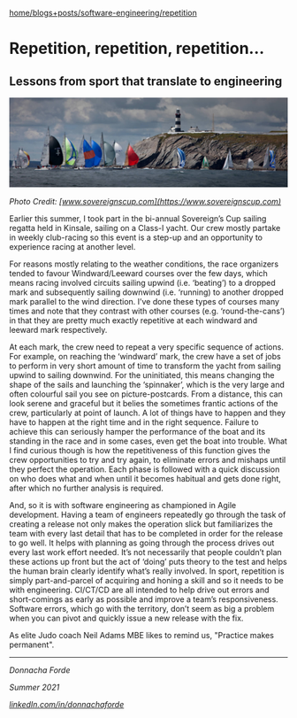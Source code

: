 
[//]: # (Navigation bread crumbs)

[home/](https://donnachaforde.github.io)[blogs+posts/](https://donnachaforde.github.io/blogs+posts/)[software-engineering/](https://donnachaforde.github.io/blogs+posts/software-engineering/)[repetition](https://donnachaforde.github.io/blogs+posts/software-engineering/lessons-from-sport/repetition)



# Repetition, repetition, repetition…
## Lessons from sport that translate to engineering

![image](./Sovereign's-Cup-2021-KYC.jpg)

_Photo Credit: [www.sovereignscup.com](https://www.sovereignscup.com)_



Earlier this summer, I took part in the bi-annual Sovereign’s Cup sailing regatta held in Kinsale, sailing on a Class-I yacht. Our crew mostly partake in weekly club-racing so this event is a step-up and an opportunity to experience racing at another level.
 
For reasons mostly relating to the weather conditions, the race organizers tended to favour Windward/Leeward courses over the few days, which means racing involved circuits sailing upwind (i.e. ‘beating’) to a dropped mark and subsequently sailing downwind (i.e. ‘running) to another dropped mark parallel to the wind direction. I’ve done these types of courses many times and note that they contrast with other courses (e.g. ‘round-the-cans’) in that they are pretty much exactly repetitive at each windward and leeward mark respectively. 


At each mark, the crew need to repeat a very specific sequence of actions. For example, on reaching the ‘windward’ mark, the crew have a set of jobs to perform in very short amount of time to transform the yacht from sailing upwind to sailing downwind. For the uninitiated, this means changing the shape of the sails and launching the ‘spinnaker’, which is the very large and often colourful sail you see on picture-postcards. From a distance, this can look serene and graceful but it belies the sometimes frantic actions of the crew, particularly at point of launch. A lot of things have to happen and they have to happen at the right time and in the right sequence. Failure to achieve this can seriously hamper the performance of the boat and its standing in the race and in some cases, even get the boat into trouble. 
What I find curious though is how the repetitiveness of this function gives the crew opportunities to try and try again, to eliminate errors and mishaps until they perfect the operation. Each phase is followed with a quick discussion on who does what and when until it becomes habitual and gets done right, after which no further analysis is required. 

And, so it is with software engineering as championed in Agile development. Having a team of engineers repeatedly go through the task of creating a release not only makes the operation slick but familiarizes the team with every last detail that has to be completed in order for the release to go well. It helps with planning as going through the process drives out every last work effort needed. It’s not necessarily that people couldn’t plan these actions up front but the act of ‘doing’ puts theory to the test and helps the human brain clearly identify what’s really involved. 
In sport, repetition is simply part-and-parcel of acquiring and honing a skill and so it needs to be with engineering. CI/CT/CD are all intended to help drive out errors and short-comings as early as possible and improve a team’s responsiveness. Software errors, which go with the territory, don’t seem as big a problem when you can pivot and quickly issue a new release with the fix.

As elite Judo coach Neil Adams MBE likes to remind us, "Practice makes permanent".  


***
_Donnacha Forde_

_Summer 2021_

_[linkedIn.com/in/donnachaforde](https://www.linkedin.com/in/donnachaforde)_